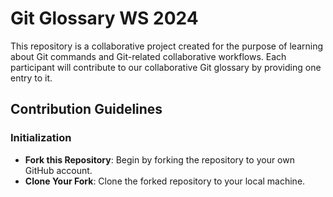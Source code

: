 # Git Glossary WS 2024

This repository is a collaborative project created for the purpose of learning about Git commands and Git-related collaborative workflows. Each participant will contribute to our collaborative Git glossary by providing one entry to it. 


## Contribution Guidelines

### Initialization

- **Fork this Repository**: Begin by forking the repository to your own GitHub account.
- **Clone Your Fork**: Clone the forked repository to your local machine.